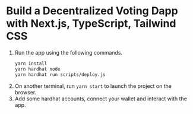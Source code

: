 # Build a Decentralized Voting Dapp with Next.js, TypeScript, Tailwind CSS

1. Run the app using the following commands.
   ```sh
   yarn install
   yarn hardhat node
   yarn hardhat run scripts/deploy.js
   ```
2. On another terminal, run `yarn start` to launch the project on the browser.
3. Add some hardhat accounts, connect your wallet and interact with the app.
   <br/>
